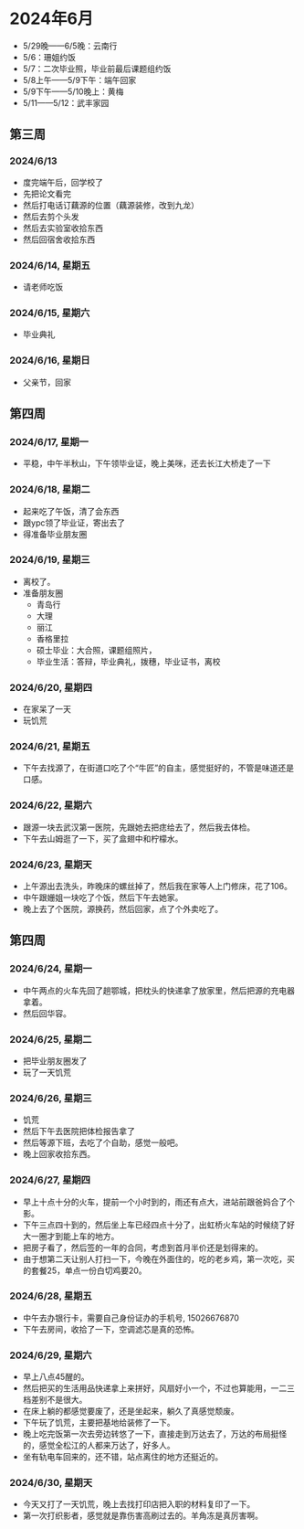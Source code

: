# 2024年6月
- 5/29晚——6/5晚：云南行
- 5/6：珊姐约饭
- 5/7：二次毕业照，毕业前最后课题组约饭
- 5/8上午——5/9下午：端午回家
- 5/9下午——5/10晚上：黄梅
- 5/11——5/12：武丰家园
## 第三周
### 2024/6/13
- 度完端午后，回学校了
- 先把论文看完
- 然后打电话订藕源的位置（藕源装修，改到九龙）
- 然后去剪个头发
- 然后去实验室收拾东西
- 然后回宿舍收拾东西

### 2024/6/14, 星期五
- 请老师吃饭

### 2024/6/15, 星期六
- 毕业典礼

### 2024/6/16, 星期日
- 父亲节，回家

## 第四周
### 2024/6/17, 星期一
- 平稳，中午半秋山，下午领毕业证，晚上美咪，还去长江大桥走了一下

### 2024/6/18, 星期二
- 起来吃了午饭，清了会东西
- 跟ypc领了毕业证，寄出去了
- 得准备毕业朋友圈

### 2024/6/19, 星期三
- 离校了。
- 准备朋友圈
  - 青岛行
  - 大理
  - 丽江
  - 香格里拉
  - 硕士毕业：大合照，课题组照片，
  - 毕业生活：答辩，毕业典礼，拨穗，毕业证书，离校

### 2024/6/20, 星期四
- 在家呆了一天
- 玩饥荒

### 2024/6/21, 星期五
- 下午去找源了，在街道口吃了个“牛匠”的自主，感觉挺好的，不管是味道还是口感。

### 2024/6/22, 星期六
- 跟源一块去武汉第一医院，先跟她去把痣给去了，然后我去体检。
- 下午去山姆逛了一下，买了盒翅中和柠檬水。

### 2024/6/23, 星期天
- 上午源出去洗头，昨晚床的螺丝掉了，然后我在家等人上门修床，花了106。
- 中午跟姗姐一块吃了个饭，然后下午去她家。
- 晚上去了个医院，源换药，然后回家，点了个外卖吃了。


## 第四周

### 2024/6/24, 星期一
- 中午两点的火车先回了趟鄂城，把枕头的快递拿了放家里，然后把源的充电器拿着。
- 然后回华容。

### 2024/6/25, 星期二
- 把毕业朋友圈发了
- 玩了一天饥荒

### 2024/6/26, 星期三
- 饥荒
- 然后下午去医院把体检报告拿了
- 然后等源下班，去吃了个自助，感觉一般吧。
- 晚上回家收拾东西。

### 2024/6/27, 星期四
- 早上十点十分的火车，提前一个小时到的，雨还有点大，进站前跟爸妈合了个影。
- 下午三点四十到的，然后坐上车已经四点十分了，出虹桥火车站的时候绕了好大一圈才到能上车的地方。
- 把房子看了，然后签的一年的合同，考虑到首月半价还是划得来的。
- 由于想第二天让别人打扫一下，今晚在外面住的，吃的老乡鸡，第一次吃，买的套餐25，单点一份白切鸡要20。

### 2024/6/28, 星期五
- 中午去办银行卡，需要自己身份证办的手机号, 15026676870
- 下午去房间，收拾了一下，空调滤芯是真的恐怖。

### 2024/6/29, 星期六
- 早上八点45醒的。
- 然后把买的生活用品快递拿上来拼好，风扇好小一个，不过也算能用，一二三档差别不是很大。
- 在床上躺的都感觉要废了，还是坐起来，躺久了真感觉颓废。
- 下午玩了饥荒，主要把基地给装修了一下。
- 晚上吃完饭第一次去旁边转悠了一下，直接走到万达去了，万达的布局挺怪的，感觉全松江的人都来万达了，好多人。
- 坐有轨电车回来的，还不错，站点离住的地方还挺近的。

### 2024/6/30, 星期天
- 今天又打了一天饥荒，晚上去找打印店把入职的材料复印了一下。
- 第一次打织影者，感觉就是靠伤害高刷过去的。羊角冻是真厉害啊。